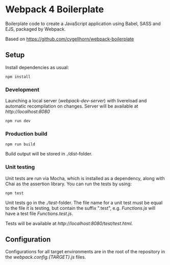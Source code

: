 Webpack 4 Boilerplate
=====================

Boilerplate code to create a JavaScript application using Babel, SASS
and EJS, packaged by Webpack.

Based on https://github.com/cvgellhorn/webpack-boilerplate

## Setup

Install dependencies as usual:

    npm install

### Development

Launching a local server (_webpack-dev-server_) with livereload and
automatic recompilation on changes. Server will be available at
_http://localhost:8080_

    npm run dev

### Production build

    npm run build

Build output will be stored in _./dist_-folder.

### Unit testing

Unit tests are run via Mocha, which is installed as a dependency, along
with Chai as the assertion library. You can run the tests by using:

    npm test

Unit tests go in the _./test_-folder. The file name for a unit test must
be equal to the file it is testing, but contain the suffix ".test",
e.g. _Functions.js_ will have a test file _Functions.test.js_.

Tests will be available at _http://localhost:8080/test/test.html_.

## Configuration

Configurations for all target environments are in the root of the
repository in the _webpack.config.{TARGET}.js_ files.
